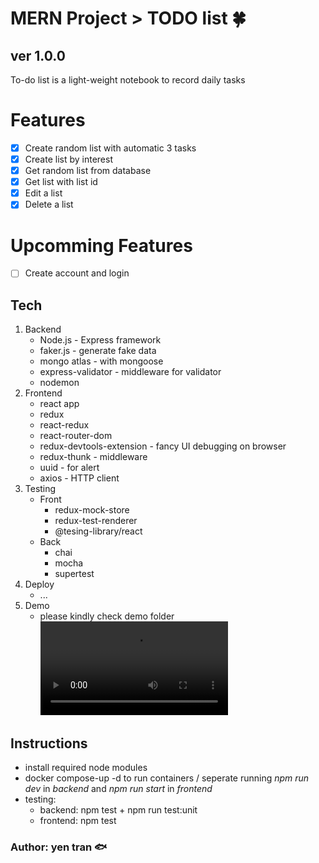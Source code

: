 # MERN Project > TODO list :four_leaf_clover:

## ver 1.0.0

To-do list is a light-weight notebook to record daily tasks

# Features

- [x] Create random list with automatic 3 tasks
- [x] Create list by interest
- [x] Get random list from database
- [x] Get list with list id
- [x] Edit a list
- [x] Delete a list

# Upcomming Features

- [ ] Create account and login

## Tech

1. Backend
   - Node.js - Express framework
   - faker.js - generate fake data
   - mongo atlas - with mongoose
   - express-validator - middleware for validator
   - nodemon
2. Frontend
   - react app
   - redux
   - react-redux
   - react-router-dom
   - redux-devtools-extension - fancy UI debugging on browser
   - redux-thunk - middleware
   - uuid - for alert
   - axios - HTTP client
3. Testing
   - Front
     - redux-mock-store
     - redux-test-renderer
     - @tesing-library/react
   - Back
     - chai
     - mocha
     - supertest
4. Deploy
   - ...
5. Demo
   - please kindly check demo folder
     ![demo-gif](/demo/todo-demo.mp4)

## Instructions

- install required node modules
- docker compose-up -d to run containers / seperate running _npm run dev_ in _backend_ and _npm run start_ in _frontend_
- testing:
  - backend: npm test + npm run test:unit
  - frontend: npm test

### Author: yen tran :fish:
